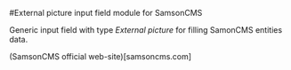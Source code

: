 #External picture input field module for SamsonCMS

Generic input field with type *External picture* for filling SamonCMS
entities data.

(SamsonCMS official web-site)[samsoncms.com]
